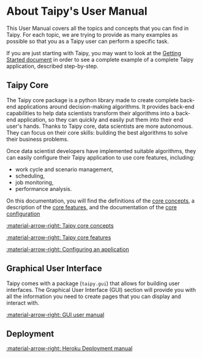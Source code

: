 # About Taipy's User Manual

This User Manual covers all the topics and concepts that you can find in Taipy.
For each topic, we are trying to provide as many examples as possible so that
you as a Taipy user can perform a specific task.

If you are just starting with Taipy, you may want to look at the [Getting Started document](../getting_started/installation.md)
in order to see a complete example of a complete Taipy application, described step-by-step.

## Taipy Core

The Taipy core package is a python library made to create complete back-end applications around decision-making
algorithms. It provides back-end capabilities to help data scientists transform their algorithms into a
back-end application, so they can quickly and easily put them into their end user's hands. Thanks to Taipy core, data
scientists are more autonomous. They can focus on their core skills: building the best algorithms to solve their
business problems.

Once data scientist developers have implemented suitable algorithms, they can easily configure their Taipy application
to use core features, including:

- work cycle and scenario management,
- scheduling,
- job monitoring,
- performance analysis.

On this documentation, you will find the definitions of the [core concepts](core/user_core_concepts.md), a description
of the [core features](core/user_core_features.md), and the documentation of the
[core configuration](core/user_core_configuration.md)


[:material-arrow-right: Taipy core concepts](core/user_core_concepts.md)

[:material-arrow-right: Taipy core features](core/user_core_features.md)

[:material-arrow-right: Configuring an application](core/user_core_configuration.md)

## Graphical User Interface

Taipy comes with a package (`taipy.gui`) that allows for building user interfaces. The
Graphical User Interface (GUI) section will provide you with all the information
you need to create pages that you can display and interact with.

[:material-arrow-right: GUI user manual](gui/user.md)


## Deployment

[:material-arrow-right: Heroku Deployment manual](deployment/heroku/getting-started.md)
